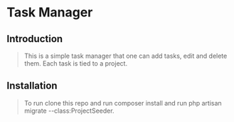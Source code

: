 # Task Manager

## Introduction

> This is a simple task manager that one can add tasks, edit and delete them. Each task is tied to a project. 


## Installation

> To run clone this repo and run composer install and run php artisan migrate --class:ProjectSeeder.
